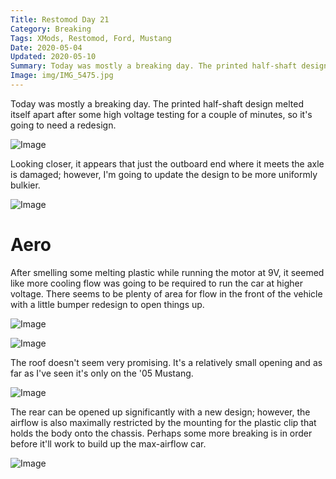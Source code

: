 ```yaml
---
Title: Restomod Day 21
Category: Breaking
Tags: XMods, Restomod, Ford, Mustang
Date: 2020-05-04
Updated: 2020-05-10
Summary: Today was mostly a breaking day. The printed half-shaft design melted itself apart after some high voltage testing for a couple of minutes, so it's going to need a redesign.
Image: img/IMG_5475.jpg
---
```


Today was mostly a breaking day. The printed half-shaft design melted itself
apart after some high voltage testing for a couple of minutes, so it's going to
need a redesign.

![Image]({attach}/img/IMG_5475.jpg)

Looking closer, it appears that just the outboard end where it meets the axle is
damaged; however, I'm going to update the design to be more uniformly bulkier.

![Image]({attach}/img/IMG_5479.jpg)

# Aero

After smelling some melting plastic while running the motor at 9V, it seemed
like more cooling flow was going to be required to run the car at higher
voltage. There seems to be plenty of area for flow in the front of the vehicle
with a little bumper redesign to open things up.

![Image]({attach}/img/IMG_5480.jpg)

![Image]({attach}/img/IMG_5485.jpg)

The roof doesn't seem very promising. It's a relatively small opening and as far
as I've seen it's only on the '05 Mustang.

![Image]({attach}/img/IMG_5481.jpg)

The rear can be opened up significantly with a new design; however, the airflow
is also maximally restricted by the mounting for the plastic clip that holds the
body onto the chassis. Perhaps some more breaking is in order before it'll work
to build up the max-airflow car.

![Image]({attach}/img/IMG_5484.jpg)

